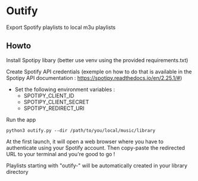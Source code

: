 # Outify
Export Spotify playlists to local m3u playlists

## Howto

Install Spotipy libary (better use venv using the provided requirements.txt)

Create Spotify API credentials (exemple on how to do that is available in the Spotipy API documentation : https://spotipy.readthedocs.io/en/2.25.1/#)
- Set the following environment variables : 
  - SPOTIPY_CLIENT_ID
  - SPOTIPY_CLIENT_SECRET
  - SPOTIPY_REDIRECT_URI

Run the app

```python3 outify.py --dir /path/to/you/local/music/library```

At the first launch, it will open a web browser where you have to authenticate using your Spotify account. Then copy-paste the redirected URL to your terminal and you're good to go !

Playlists starting with "outify-" will be automatically created in your library directory
